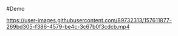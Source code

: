 #Demo

https://user-images.githubusercontent.com/89732313/157611877-269bd305-f386-4579-be4c-3c67b0f3cdcb.mp4
